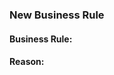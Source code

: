 ### New Business Rule

#### Business Rule:
<!--- Please, provide the new business rule you would like to propose. -->

#### Reason:
<!--- Please, provide the motivation for your proposal.
